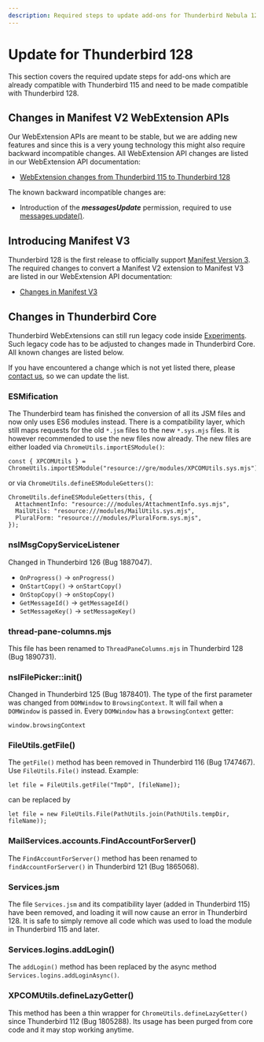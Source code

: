 ```yaml
---
description: Required steps to update add-ons for Thunderbird Nebula 128.
---
```


# Update for Thunderbird 128

This section covers the required update steps for add-ons which are already compatible with Thunderbird 115 and need to be made compatible with Thunderbird 128.

## Changes in Manifest V2 WebExtension APIs

Our WebExtension APIs are meant to be stable, but we are adding new features and since this is a very young technology this might also require backward incompatible changes. All WebExtension API changes are listed in our WebExtension API documentation:

* [WebExtension changes from Thunderbird 115 to Thunderbird 128](https://webextension-api.thunderbird.net/en/128-esr-mv2/changes/esr128.html)

The known backward incompatible changes are:

* Introduction of the _**messagesUpdate**_ permission, required to use [messages.update()](https://webextension-api.thunderbird.net/en/128-esr-mv2/messages.html#messages-update).

## Introducing Manifest V3

Thunderbird 128 is the first release to officially support [Manifest Version 3](../manifest-v3.md). The required changes to convert a Manifest V2 extension to Manifest V3 are listed in our WebExtension API documentation:

* [Changes in Manifest V3](https://webextension-api.thunderbird.net/en/128-esr-mv3/changes/esr128.html)

## Changes in Thunderbird Core

Thunderbird WebExtensions can still run legacy code inside [Experiments](../mailextensions/#experiment-apis). Such legacy code has to be adjusted to changes made in Thunderbird Core. All known changes are listed below.

If you have encountered a change which is not yet listed there, please [contact us](../community.md), so we can update the list.

### **ESMification**

The Thunderbird team has finished the conversion of all its JSM files and now only uses ES6 modules instead. There is a compatibility layer, which still maps requests for the old `*.jsm` files to the new `*.sys.mjs` files. It is however recommended to use the new files now already. The new files are either loaded via `ChromeUtils.importESModule()`:

```
const { XPCOMUtils } = ChromeUtils.importESModule("resource://gre/modules/XPCOMUtils.sys.mjs");
```

or via `ChromeUtils.defineESModuleGetters()`:

```
ChromeUtils.defineESModuleGetters(this, {
  AttachmentInfo: "resource:///modules/AttachmentInfo.sys.mjs",
  MailUtils: "resource:///modules/MailUtils.sys.mjs",
  PluralForm: "resource:///modules/PluralForm.sys.mjs",
});
```

### nsIMsgCopyServiceListener

Changed in Thunderbird 126 (Bug 1887047).

* `OnProgress()` -> `onProgress()`
* `OnStartCopy()` -> `onStartCopy()`
* `OnStopCopy()` -> `onStopCopy()`
* `GetMessageId()` -> `getMessageId()`
* `SetMessageKey()` -> `setMessageKey()`

### thread-pane-columns.mjs

This file has been renamed to `ThreadPaneColumns.mjs` in Thunderbird 128 (Bug 1890731).

### nsIFilePicker::init()

Changed in Thunderbird 125 (Bug 1878401). The type of the first parameter was changed from `DOMWindow` to `BrowsingContext`. It will fail when a `DOMWindow` is passed in. Every `DOMWindow` has a `browsingContext` getter:

`window.browsingContext`

### FileUtils.getFile()

The `getFile()` method has been removed in Thunderbird 116 (Bug 1747467). Use `FileUtils.File()` instead. Example:

```
let file = FileUtils.getFile("TmpD", [fileName]);
```

can be replaced by

```
let file = new FileUtils.File(PathUtils.join(PathUtils.tempDir, fileName));
```

### MailServices.accounts.FindAccountForServer()

The `FindAccountForServer()` method has been renamed to `findAccountForServer()` in Thunderbird 121 (Bug 1865068).

### Services.jsm

The file `Services.jsm` and its compatibility layer (added in Thunderbird 115) have been removed, and loading it will now cause an error in Thunderbird 128. It is safe to simply remove all code which was used to load the module in Thunderbird 115 and later.

### Services.logins.addLogin()

The `addLogin()` method has been replaced by the async method `Services.logins.addLoginAsync()`.

### XPCOMUtils.defineLazyGetter()

This method has been a thin wrapper for `ChromeUtils.defineLazyGetter()` since Thunderbird 112 (Bug 1805288). Its usage has been purged from core code and it may stop working anytime.
